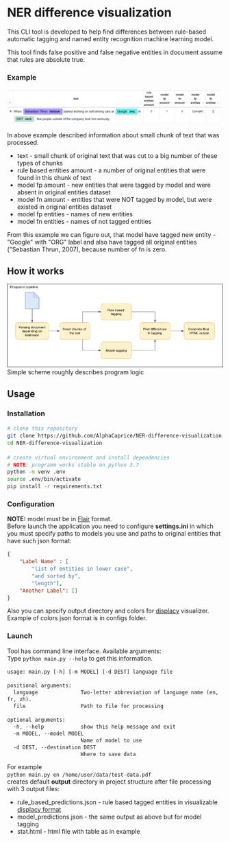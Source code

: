 # NER difference visualization
This CLI tool is developed to help find differences between
rule-based automatic tagging and named entity recognition machine learning model. <br>

This tool finds false positive and false negative entities in document assume
that rules are absolute true. 

### Example
![picture](examples/example2.png)


In above example described information about small chunk of text
that was processed. 
* text - small chunk of original text that was cut to a big number of these types of chunks
* rule based entities amount - a number of original entities that were found in this chunk of text
* model fp amount - new entities that were tagged by model and were absent in original entities dataset
* model fn amount - entities that were NOT tagged by model, but were existed in original entities dataset
* model fp entities - names of new entities
* model fn entities - names of not tagged entities

From this example we can figure out, that model have tagged new entity - "Google" with "ORG" label and also have tagged
all original entities ("Sebastian Thrun, 2007), because number of fn is zero.

## How it works
![picture](examples/NER-difference2.png)
Simple scheme roughly describes program logic

## Usage
### Installation
```bash
# clone this repository
git clone https://github.com/AlphaCaprice/NER-difference-visualization
cd NER-difference-visualization

# create virtual environment and install dependencies
# NOTE: programm works stable on python 3.7
python -m venv .env
source .env/bin/activate
pip install -r requirements.txt
```
### Configuration
<b>NOTE:</b> model must be in [Flair](https://github.com/flairNLP/flair) format. <br>
Before launch the application you need to configure <b>settings.ini</b> in which you must
specify paths to models you use and paths to original entities that have such json format:
```json
{
    "Label Name" : [
        "list of entities in lower case", 
        "and sorted by",  
        "length"],
    "Another Label": []
}
```
Also you can specify output directory and colors for [displacy](https://spacy.io/usage/visualizers) visualizer. 
Example of colors json format is in configs folder.

### Launch
Tool has command line interface. Available arguments: <br>
Type `python main.py --help` to get this information.
```buildoutcfg
usage: main.py [-h] [-m MODEL] [-d DEST] language file

positional arguments:
  language              Two-letter abbreviation of language name (en, fr, zh).
  file                  Path to file for processing

optional arguments:
  -h, --help            show this help message and exit
  -m MODEL, --model MODEL
                        Name of model to use
  -d DEST, --destination DEST
                        Where to save data

```
For example <br>
`python main.py en /home/user/data/test-data.pdf` <br>
creates default <b>output</b> directory in project structure after file processing with 3 output files:
* rule_based_predictions.json - rule based tagged entities in visualizable [displacy format](https://spacy.io/usage/visualizers#manual-usage)
* model_predictions.json - the same output as above but for model tagging
* stat.html - html file with table as in example

